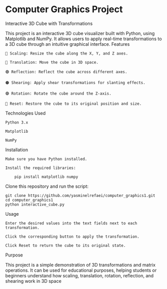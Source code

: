 # Computer Graphics Project 
Interactive 3D Cube with Transformations

This project is an interactive 3D cube visualizer built with Python, using Matplotlib and NumPy.
It allows users to apply real-time transformations to a 3D cube through an intuitive graphical interface.
Features

    🔵 Scaling: Resize the cube along the X, Y, and Z axes.

    🔴 Translation: Move the cube in 3D space.

    🟢 Reflection: Reflect the cube across different axes.

    🟠 Shearing: Apply shear transformations for slanting effects.

    🟣 Rotation: Rotate the cube around the Z-axis.

    🔁 Reset: Restore the cube to its original position and size.

Technologies Used

    Python 3.x

    Matplotlib

    NumPy

Installation

    Make sure you have Python installed.

    Install the required libraries:

        pip install matplotlib numpy

Clone this repository and run the script:

    git clone https://github.com/yasminelrefaei/computer_graphics1.git
    cd computer_graphics1
    python interactive_cube.py


Usage

    Enter the desired values into the text fields next to each transformation.

    Click the corresponding button to apply the transformation.

    Click Reset to return the cube to its original state.

Purpose

This project is a simple demonstration of 3D transformations and matrix operations.
It can be used for educational purposes, helping students or beginners understand how scaling, translation, rotation, reflection, and shearing work in 3D space
